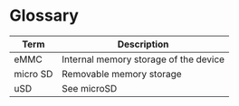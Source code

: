 # Glossary

| Term     | Description                           |
|----------|---------------------------------------|
| eMMC     | Internal memory storage of the device |
| micro SD | Removable memory storage              |
| uSD      | See microSD                           |
